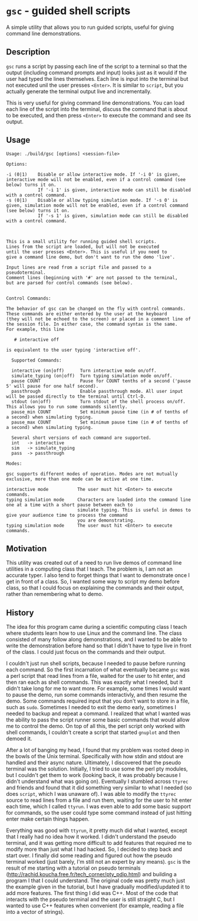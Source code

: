 # `gsc` - guided shell scripts

A simple utility that allows you to run guided scripts, useful for giving command line demonstrations.

## Description

`gsc` runs a script by passing each line of the script to a terminal so
that the output (including command prompts and input) looks just as it would if the user had typed the lines themselves.
Each line is input into the terminal but not executed unil the user presses `<Enter>`. 
It is similar to `script`, but you actually generate the terminal output live and incrementally.

This is very useful for giving command line demonstrations. You can load each line of the script into the terminal, discuss the command that is about
to be executed, and then press `<Enter>` to execute the command and see its output.

## Usage

```
Usage: ./build/gsc [options] <session-file>

Options:

-i (0|1)    Disable or allow interactive mode. If '-i 0' is given, interactive mode will not be enabled, even if a control command (see below) turns it on.
            If '-i 1' is given, interactive mode can still be disabled with a control command.
-s (0|1)    Disable or allow typing simulation mode. If '-s 0' is given, simulation mode will not be enabled, even if a control command (see below) turns it on.
            If '-s 1' is given, simulation mode can still be disabled with a control command.



This is a small utility for running guided shell scripts.
Lines from the script are loaded, but will not be executed
until the user presses <Enter>. This is useful if you need to
give a command line demo, but don't want to run the demo 'live'.

Input lines are read from a script file and passed to a pseudoterminal.
Comment lines (beginning with '#' are not passed to the terminal,
but are parsed for control commands (see below).


Control Commands:

The behavior of gsc can be changed on the fly with control commands.
These commands are either entered by the user at the keyboard
(they will not be echoed to the screen) or placed in a comment line of
the session file. In either case, the command syntax is the same.
For example, this line

   # interactive off

is equivalent to the user typing 'interactive off'.

  Supported Commands:

  interactive (on|off)      Turn interactive mode on/off.
  simulate_typing (on|off)  Turn typing simulation mode on/off.
  pause COUNT               Pause for COUNT tenths of a second ('pause 5' will pause for one half second).
  passthrough               Enable passthrough mode. All user input will be passed directly to the terminal until Ctrl-D.
  stdout (on|off)           Turn stdout of the shell process on/off. This allows you to run some commands silently.
  pause_min COUNT           Set minimum pause time (in # of tenths of a second) when simulating typing.
  pause_max COUNT           Set minimum pause time (in # of tenths of a second) when simulating typing.

  Several short versions of each command are supported.
  int   -> interactive
  sim   -> simulate_typing
  pass  -> passthrough

Modes:

gsc supports different modes of operation. Modes are not mutually exclusive, more than one mode can be active at one time.

interactive mode           The user must hit <Enter> to execute commands.
typing simulation mode     Characters are loaded into the command line one at a time with a short pause between each to
                           simulate typing. This is useful in demos to give your audience time to process the command
                           you are demonstrating.
typing simulation mode     The user must hit <Enter> to execute commands.

```

## Motivation

This utility was created out of a need to run live demos of command line utilities in a computing class that I teach. The problem is, I am not an accurate typer. I also
tend to forget things that I want to demonstrate once I get in front of a class. So, I wanted some way to script my demo before class, so that I could focus on explaining
the commands and their output, rather than remembering what to demo.

## History

The idea for this program came during a scientific computing class I teach where students learn how to use Linux and the command line.
The class consisted of many follow along demonstrations, and I wanted to be able to write the demonstration before hand so that I didn't have to type
live in front of the class. I could just focus on the commands and their output.

I couldn't just run shell scripts, because I needed to pause before running each command. So the first incarnation of what eventually became `gsc` was a perl script
that read lines from a file, waited for the user to hit enter, and then ran each as shell commands. This was exactly what I needed, but it didn't take long for me to want
more. For example, some times I would want to pause the demo, run some commands interactivly, and then resume the demo.
Some commands required input that you don't want to store in a file, such as `sudo`. Sometimes I needed to exit the demo early, sometimes I needed to backup and repeat a command.
I realized that what I wanted was the ability to pass the script runner some
basic commands that would allow me to control the demo. On top of all this, the
perl script only worked with shell commands, I couldn't create a script that
started `gnuplot` and then demoed it.

After a lot of banging my head, I found that my problem was rooted deep in the bowls of the Unix terminal. Specifically with how stdin and stdout are handled and their async nature.
Ultimately, I discovered
that the pseudo terminal was the solution. Initially, I tried to use some the perl pty modules, but I couldn't get them to work (looking back, it was probably because I didn't understand
what was going on). Eventually I stumbled across `ttyrec` and friends and found that it did something very similar to what I needed (so does `script`, which I was unaware of).
I was able to modify the `ttyrec` source to read lines from a file and run them, waiting for the user to hit enter each time, which I called `ttyrun`. I was even able to add some basic
support for commands, so the user could type some command instead of just hitting enter make certain things happen.

Everything was good with `ttyrun`, it pretty much did what I wanted, except that I really had no idea how it worked. I didn't understand the pseudo terminal, and it was getting more
difficult to add features that required me to modify more than just what I had hacked. So, I decided to step back and start over. I finally did some reading and figured out how the
pseudo terminal worked (just barely, I'm still not an expert by any means). `gsc` is the result of me starting with a tutorial on pseudo terminals
(http://rachid.koucha.free.fr/tech_corner/pty_pdip.html) and building a program I that I could understand. The original code was pretty much just the example given in the tutorial, but
I have gradually modified/updated it to add more features. The first thing I did was C++. Most of the code that interacts with the pseudo terminal and the user is still straight C, but
I wanted to use C++ features when convenient (for example, reading a file into a vector of strings).
